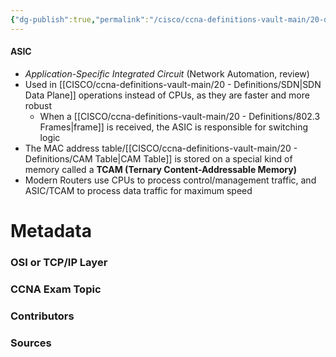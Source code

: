 ```yaml
---
{"dg-publish":true,"permalink":"/cisco/ccna-definitions-vault-main/20-definitions/asic/","tags":["defs_ccna"]}
---
```


#### ASIC
- *Application-Specific Integrated Circuit* (Network Automation, review)
- Used in [[CISCO/ccna-definitions-vault-main/20 - Definitions/SDN\|SDN Data Plane]] operations instead of CPUs, as they are faster and more robust
	- When a [[CISCO/ccna-definitions-vault-main/20 - Definitions/802.3 Frames\|frame]] is received, the ASIC is responsible for switching logic
- The MAC address table/[[CISCO/ccna-definitions-vault-main/20 - Definitions/CAM Table\|CAM Table]] is stored on a special kind of memory called a **TCAM (Ternary Content-Addressable Memory)**
- Modern Routers use CPUs to process control/management traffic, and ASIC/TCAM to process data traffic for maximum speed



# Metadata
### OSI or TCP/IP Layer

### CCNA Exam Topic

### Contributors

### Sources

